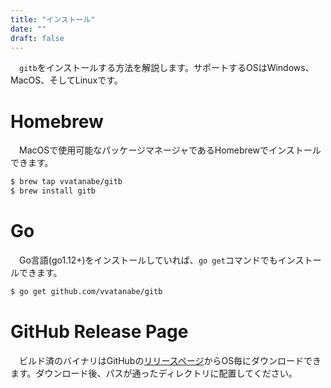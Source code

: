 ```yaml
---
title: "インストール"
date: ""
draft: false
---
```


&emsp;`gitb`をインストールする方法を解説します。サポートするOSはWindows、MacOS、そしてLinuxです。

# Homebrew

&emsp;MacOSで使用可能なパッケージマネージャであるHomebrewでインストールできます。

```bash
$ brew tap vvatanabe/gitb
$ brew install gitb
```

# Go

&emsp;Go言語(go1.12+)をインストールしていれば、`go get`コマンドでもインストールできます。

``` bash
$ go get github.com/vvatanabe/gitb
```

# GitHub Release Page

&emsp;ビルド済のバイナリはGitHubの[リリースページ](https://github.com/vvatanabe/gitb/releases)からOS毎にダウンロードできます。ダウンロード後、パスが通ったディレクトリに配置してください。